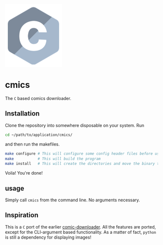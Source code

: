 ![C](res/c.png)
# cmics
The `C` based comics downloader.
## Installation
Clone the repository into somewhere disposable on your system. Run
```sh
cd ~/path/to/application/cmics/
```
and then run the makefiles.
```sh
make configure # This will configure some config header files before usage
make           # This will build the program
make install   # This will create the directories and move the binary to /usr/local/bin or equivalent
```

Voila! You're done!
## usage
Simply call `cmics` from the command line. No arguments necessary.
## Inspiration
This is a `C` port of the earlier [comic-downloader](https://github.com/Barthandelous01/Comic-Downloader). All the features are ported, except for the CLI-argument based functionality. As a matter of fact, `python` is still a dependency for displaying images!
